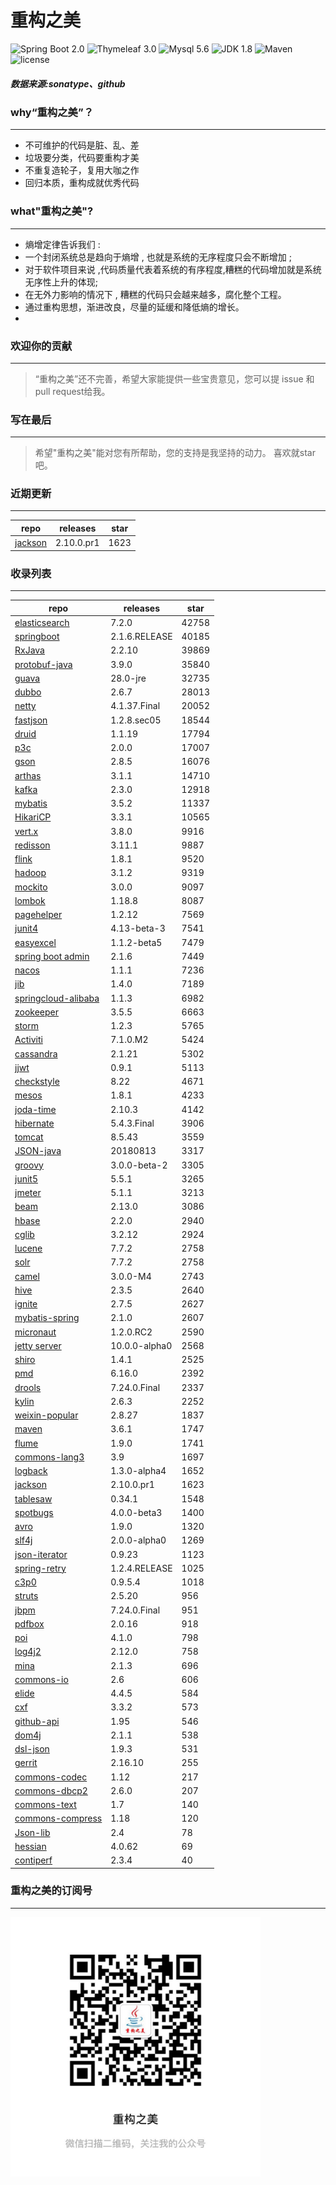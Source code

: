 # 重构之美
![Spring Boot 2.0](https://img.shields.io/badge/Spring%20Boot-2.0-brightgreen.svg)
![Thymeleaf 3.0](https://img.shields.io/badge/Thymeleaf-3.0-yellow.svg)
![Mysql 5.6](https://img.shields.io/badge/Mysql-5.6-blue.svg)
![JDK 1.8](https://img.shields.io/badge/JDK-1.8-brightgreen.svg)
![Maven](https://img.shields.io/badge/Maven-3.5.0-yellowgreen.svg)
![license](https://img.shields.io/badge/license-Apache%202-blue.svg)
##### 数据来源:sonatype、github

### why“重构之美”？
--- 
- 不可维护的代码是脏、乱、差
- 垃圾要分类，代码要重构才美
- 不重复造轮子，复用大咖之作
- 回归本质，重构成就优秀代码


### what"重构之美"?
---
- 熵增定律告诉我们 :
- 一个封闭系统总是趋向于熵增 , 也就是系统的无序程度只会不断增加 ;
- 对于软件项目来说 ,代码质量代表着系统的有序程度,糟糕的代码增加就是系统无序性上升的体现;
- 在无外力影响的情况下 , 糟糕的代码只会越来越多，腐化整个工程。
- 通过重构思想，渐进改良，尽量的延缓和降低熵的增长。
- 


### 欢迎你的贡献
---
> “重构之美”还不完善，希望大家能提供一些宝贵意见，您可以提 issue 和 pull request给我。


### 写在最后
---
> 希望"重构之美"能对您有所帮助，您的支持是我坚持的动力。
> 喜欢就star吧。


### 近期更新
---
repo | releases | star
---|---|---
[jackson](https://github.com/FasterXML/jackson-core) | 2.10.0.pr1 | 1623

### 收录列表
---
repo | releases | star
---|---|---
[elasticsearch](https://github.com/elastic/elasticsearch) | 7.2.0 | 42758 
[springboot](https://github.com/spring-projects/spring-boot) | 2.1.6.RELEASE | 40185 
[RxJava](https://github.com/ReactiveX/RxJava) | 2.2.10 | 39869 
[protobuf-java](https://github.com/protocolbuffers/protobuf) | 3.9.0 | 35840 
[guava](https://github.com/google/guava) | 28.0-jre | 32735 
[dubbo](https://github.com/apache/incubator-dubbo) | 2.6.7 | 28013 
[netty](https://github.com/netty/netty) | 4.1.37.Final | 20052 
[fastjson](https://github.com/alibaba/fastjson) | 1.2.8.sec05 | 18544 
[druid](https://github.com/alibaba/druid) | 1.1.19 | 17794 
[p3c](https://github.com/alibaba/p3c) | 2.0.0 | 17007 
[gson](https://github.com/google/gson) | 2.8.5 | 16076 
[arthas](https://github.com/alibaba/arthas) | 3.1.1 | 14710 
[kafka](https://github.com/apache/kafka) | 2.3.0 | 12918 
[mybatis](https://github.com/mybatis/mybatis-3) | 3.5.2 | 11337 
[HikariCP](https://github.com/brettwooldridge/HikariCP) | 3.3.1 | 10565 
[vert.x](https://github.com/eclipse-vertx/vert.x) | 3.8.0 | 9916 
[redisson](https://github.com/redisson/redisson) | 3.11.1 | 9887 
[flink](https://github.com/apache/flink) | 1.8.1 | 9520 
[hadoop](https://github.com/apache/hadoop) | 3.1.2 | 9319 
[mockito](https://github.com/mockito/mockito) | 3.0.0 | 9097 
[lombok](https://github.com/rzwitserloot/lombok) | 1.18.8 | 8087 
[pagehelper](https://github.com/pagehelper/Mybatis-PageHelper) | 1.2.12 | 7569 
[junit4](https://github.com/junit-team/junit4) | 4.13-beta-3 | 7541 
[easyexcel](https://github.com/alibaba/easyexcel) | 1.1.2-beta5 | 7479 
[spring boot admin](https://github.com/codecentric/spring-boot-admin) | 2.1.6 | 7449 
[nacos](https://github.com/alibaba/nacos) | 1.1.1 | 7236 
[jib](https://github.com/GoogleContainerTools/jib) | 1.4.0 | 7189 
[springcloud-alibaba](https://github.com/spring-cloud-incubator/spring-cloud-alibaba) | 1.1.3 | 6982 
[zookeeper](https://github.com/apache/zookeeper) | 3.5.5 | 6663 
[storm](https://github.com/apache/storm) | 1.2.3 | 5765 
[Activiti](https://github.com/Activiti/Activiti) | 7.1.0.M2 | 5424 
[cassandra](https://github.com/apache/cassandra) | 2.1.21 | 5302 
[jjwt](https://github.com/jwtk/jjwt) | 0.9.1 | 5113 
[checkstyle](https://github.com/checkstyle/checkstyle) | 8.22 | 4671 
[mesos](https://github.com/apache/mesos) | 1.8.1 | 4233 
[joda-time](https://github.com/JodaOrg/joda-time) | 2.10.3 | 4142 
[hibernate](https://github.com/hibernate/hibernate-orm) | 5.4.3.Final | 3906 
[tomcat](https://github.com/apache/tomcat) | 8.5.43 | 3559 
[JSON-java](https://github.com/stleary/JSON-java) | 20180813 | 3317 
[groovy](https://github.com/apache/groovy) | 3.0.0-beta-2 | 3305 
[junit5](https://github.com/junit-team/junit5) | 5.5.1 | 3265 
[jmeter](https://github.com/apache/jmeter) | 5.1.1 | 3213 
[beam](https://github.com/apache/beam) | 2.13.0 | 3086 
[hbase](https://github.com/apache/hbase) | 2.2.0 | 2940 
[cglib](https://github.com/cglib/cglib) | 3.2.12 | 2924 
[lucene](https://github.com/apache/lucene-solr) | 7.7.2 | 2758 
[solr](https://github.com/apache/lucene-solr) | 7.7.2 | 2758 
[camel](https://github.com/apache/camel) | 3.0.0-M4 | 2743 
[hive](https://github.com/apache/hive) | 2.3.5 | 2640 
[ignite](https://github.com/apache/ignite) | 2.7.5 | 2627 
[mybatis-spring](https://github.com/mybatis/spring-boot-starter) | 2.1.0 | 2607 
[micronaut](https://github.com/micronaut-projects/micronaut-core) | 1.2.0.RC2 | 2590 
[jetty server](https://github.com/eclipse/jetty.project) | 10.0.0-alpha0 | 2568 
[shiro](https://github.com/apache/shiro) | 1.4.1 | 2525 
[pmd](https://github.com/pmd/pmd) | 6.16.0 | 2392 
[drools](https://github.com/kiegroup/drools) | 7.24.0.Final | 2337 
[kylin](https://github.com/apache/kylin) | 2.6.3 | 2252 
[weixin-popular](https://github.com/liyiorg/weixin-popular) | 2.8.27 | 1837 
[maven](https://github.com/apache/maven) | 3.6.1 | 1747 
[flume](https://github.com/apache/flume) | 1.9.0 | 1741 
[commons-lang3](https://github.com/apache/commons-lang) | 3.9 | 1697 
[logback](https://github.com/qos-ch/logback) | 1.3.0-alpha4 | 1652 
[jackson](https://github.com/FasterXML/jackson-core) | 2.10.0.pr1 | 1623 
[tablesaw](https://github.com/jtablesaw/tablesaw) | 0.34.1 | 1548 
[spotbugs](https://github.com/spotbugs/spotbugs) | 4.0.0-beta3 | 1400 
[avro](https://github.com/apache/avro) | 1.9.0 | 1320 
[slf4j](https://github.com/qos-ch/slf4j) | 2.0.0-alpha0 | 1269 
[json-iterator](https://github.com/json-iterator/java) | 0.9.23 | 1123 
[spring-retry](https://github.com/spring-projects/spring-retry) | 1.2.4.RELEASE | 1025 
[c3p0](https://github.com/swaldman/c3p0) | 0.9.5.4 | 1018 
[struts](https://github.com/apache/struts) | 2.5.20 | 956 
[jbpm](https://github.com/kiegroup/jbpm) | 7.24.0.Final | 951 
[pdfbox](https://github.com/apache/pdfbox) | 2.0.16 | 918 
[poi](https://github.com/apache/poi) | 4.1.0 | 798 
[log4j2](https://github.com/apache/logging-log4j2) | 2.12.0 | 758 
[mina](https://github.com/apache/mina) | 2.1.3 | 696 
[commons-io](https://github.com/apache/commons-io) | 2.6 | 606 
[elide](https://github.com/yahoo/elide) | 4.4.5 | 584 
[cxf](https://github.com/apache/cxf) | 3.3.2 | 573 
[github-api](https://github.com/kohsuke/github-api) | 1.95 | 546 
[dom4j](https://github.com/dom4j/dom4j) | 2.1.1 | 538 
[dsl-json](https://github.com/ngs-doo/dsl-json) | 1.9.3 | 531 
[gerrit](https://github.com/GerritCodeReview/gerrit) | 2.16.10 | 255 
[commons-codec](https://github.com/apache/commons-codec) | 1.12 | 217 
[commons-dbcp2](https://github.com/apache/commons-dbcp) | 2.6.0 | 207 
[commons-text](https://github.com/apache/commons-text) | 1.7 | 140 
[commons-compress](https://github.com/apache/commons-compress) | 1.18 | 120 
[Json-lib](https://github.com/aalmiray/Json-lib) | 2.4 | 78 
[hessian](https://github.com/ebourg/hessian) | 4.0.62 | 69 
[contiperf](https://github.com/lucaspouzac/contiperf) | 2.3.4 | 40 


### 重构之美的订阅号
---
<img src="https://github.com/jartisan2001/latest/blob/master/Image.jpg" width="400" hegiht="400" align=left />
